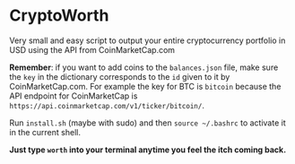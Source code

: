 # CryptoWorth
Very small and easy script to output your entire cryptocurrency portfolio in USD using the API from CoinMarketCap.com

**Remember**: if you want to add coins to the `balances.json` file, make sure the `key` in the dictionary corresponds to the `id` given to it by CoinMarketCap.com. For example the key for BTC is `bitcoin` because the API endpoint for CoinMarketCap is `https://api.coinmarketcap.com/v1/ticker/bitcoin/`.

Run `install.sh` (maybe with sudo) and then `source ~/.bashrc` to activate it in the current shell.

**Just type `worth` into your terminal anytime you feel the itch coming back.**
